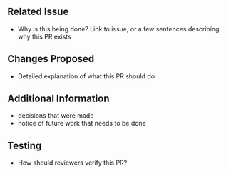 ## Related Issue

- Why is this being done? Link to issue, or a few sentences describing why this PR exists

## Changes Proposed

- Detailed explanation of what this PR should do

## Additional Information

- decisions that were made
- notice of future work that needs to be done

## Testing

- How should reviewers verify this PR?
 
